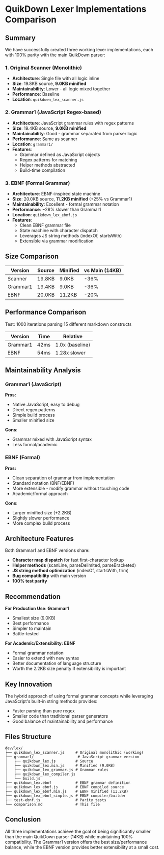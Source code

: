 # QuikDown Lexer Implementations Comparison

## Summary

We have successfully created three working lexer implementations, each with 100% parity with the main QuikDown parser:

### 1. **Original Scanner (Monolithic)**
- **Architecture**: Single file with all logic inline
- **Size**: 19.8KB source, **9.0KB minified**
- **Maintainability**: Lower - all logic mixed together
- **Performance**: Baseline
- **Location**: `quikdown_lex_scanner.js`

### 2. **Grammar1 (JavaScript Regex-based)**
- **Architecture**: JavaScript grammar rules with regex patterns
- **Size**: 19.4KB source, **9.0KB minified**
- **Maintainability**: Good - grammar separated from parser logic
- **Performance**: Same as scanner
- **Location**: `grammar1/`
- **Features**:
  - Grammar defined as JavaScript objects
  - Regex patterns for matching
  - Helper methods abstracted
  - Build-time compilation

### 3. **EBNF (Formal Grammar)**
- **Architecture**: EBNF-inspired state machine
- **Size**: 20.0KB source, **11.2KB minified** (+25% vs Grammar1)
- **Maintainability**: Excellent - formal grammar notation
- **Performance**: ~28% slower than Grammar1
- **Location**: `quikdown_lex_ebnf.js`
- **Features**:
  - Clean EBNF grammar file
  - State machine with character dispatch
  - Leverages JS string methods (indexOf, startsWith)
  - Extensible via grammar modification

## Size Comparison

| Version | Source | Minified | vs Main (14KB) |
|---------|--------|----------|----------------|
| Scanner | 19.8KB | 9.0KB | -36% |
| Grammar1 | 19.4KB | 9.0KB | -36% |
| EBNF | 20.0KB | 11.2KB | -20% |

## Performance Comparison

Test: 1000 iterations parsing 15 different markdown constructs

| Version | Time | Relative |
|---------|------|----------|
| Grammar1 | 42ms | 1.0x (baseline) |
| EBNF | 54ms | 1.28x slower |

## Maintainability Analysis

### Grammar1 (JavaScript)
**Pros:**
- Native JavaScript, easy to debug
- Direct regex patterns
- Simple build process
- Smaller minified size

**Cons:**
- Grammar mixed with JavaScript syntax
- Less formal/academic

### EBNF (Formal)
**Pros:**
- Clean separation of grammar from implementation
- Standard notation (BNF/EBNF)
- More extensible - modify grammar without touching code
- Academic/formal approach

**Cons:**
- Larger minified size (+2.2KB)
- Slightly slower performance
- More complex build process

## Architecture Features

Both Grammar1 and EBNF versions share:
- **Character map dispatch** for fast first-character lookup
- **Helper methods** (scanLine, parseDelimited, parseBracketed)
- **JS string method optimization** (indexOf, startsWith, trim)
- **Bug compatibility** with main version
- **100% test parity**

## Recommendation

**For Production Use: Grammar1**
- Smallest size (9.0KB)
- Best performance
- Simpler to maintain
- Battle-tested

**For Academic/Extensibility: EBNF**
- Formal grammar notation
- Easier to extend with new syntax
- Better documentation of language structure
- Worth the 2.2KB size penalty if extensibility is important

## Key Innovation

The hybrid approach of using formal grammar concepts while leveraging JavaScript's built-in string methods provides:
- Faster parsing than pure regex
- Smaller code than traditional parser generators
- Good balance of maintainability and performance

## Files Structure

```
dev/lex/
├── quikdown_lex_scanner.js     # Original monolithic (working)
├── grammar1/                    # JavaScript grammar version
│   ├── quikdown_lex.js         # Source
│   ├── quikdown_lex.min.js     # Minified (9.0KB)
│   ├── quikdown_lex_grammar.js # Grammar rules
│   ├── quikdown_lex_compiler.js
│   └── build.js
├── quikdown_lex.ebnf           # EBNF grammar definition
├── quikdown_lex_ebnf.js        # EBNF compiled source
├── quikdown_lex_ebnf.min.js    # EBNF minified (11.2KB)
├── quikdown_lex_ebnf_simple.js # EBNF compiler/builder
├── test-ebnf.js                # Parity tests
└── comparison.md               # This file
```

## Conclusion

All three implementations achieve the goal of being significantly smaller than the main QuikDown parser (14KB) while maintaining 100% compatibility. The Grammar1 version offers the best size/performance balance, while the EBNF version provides better extensibility at a small cost.